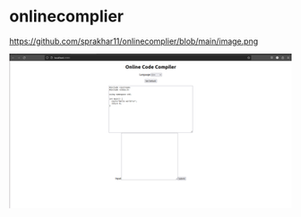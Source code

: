 # onlinecomplier

https://github.com/sprakhar11/onlinecomplier/blob/main/image.png

![alt text](https://github.com/sprakhar11/onlinecomplier/blob/main/image.png)

